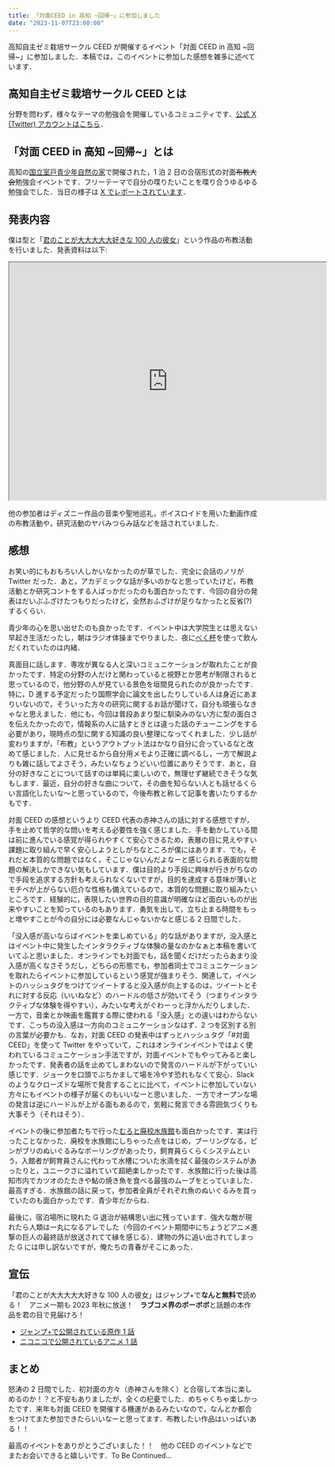 ```yaml
---
title: 「対面CEED in 高知 ~回帰~」に参加しました
date: "2023-11-07T23:00:00"
---
```


高知自主ゼミ栽培サークル CEED が開催するイベント「対面 CEED in 高知 \~回帰\~」に参加しました．本稿では，このイベントに参加した感想を雑多に述べています．

## 高知自主ゼミ栽培サークル CEED とは

分野を問わず，様々なテーマの勉強会を開催しているコミュニティです．[公式 X (Twitter) アカウントはこちら](https://twitter.com/Kochi_CEED)．

## 「対面 CEED in 高知 \~回帰\~」とは

高知の[国立室戸青少年自然の家](https://muroto.niye.go.jp/)で開催された，1 泊 2 日の合宿形式の対面~~布教大会~~勉強会イベントです．フリーテーマで自分の喋りたいことを喋り合うゆるゆる勉強会でした．当日の様子は [X でレポートされています](https://twitter.com/search?q=%23%E5%AF%BE%E9%9D%A2CEED)．

## 発表内容

僕は型と「[君のことが大大大大大好きな 100 人の彼女](https://shonenjumpplus.com/episode/13933686331623812157)」という作品の布教活動を行いました．発表資料は以下:

<iframe src="https://drive.google.com/file/d/1O_MGoAfp87DCXv_Y3PEeqHQDNzBl71uv/preview" width="640" height="480" allow="autoplay"></iframe>

他の参加者はディズニー作品の音楽や聖地巡礼，ボイスロイドを用いた動画作成の布教活動や，研究活動のヤバみつらみ話などを話されていました．

## 感想

お笑い的にもおもろい人しかいなかったのが草でした．完全に会話のノリが Twitter だった．あと，アカデミックな話が多いのかなと思っていたけど，布教活動とか研究コントをする人ばっかだったのも面白かったです．今回の自分の発表はだいぶふざけたつもりだったけど，全然おふざけが足りなかったと反省(?)するくらい．

青少年の心を思い出せたのも良かったです．イベント中は大学院生とは思えない早起き生活だったし，朝はラジオ体操までやりました．夜に[べく杯](https://story.nakagawa-masashichi.jp/54244)を使って飲んだくれていたのは内緒．

真面目に話します．専攻が異なる人と深いコミュニケーションが取れたことが良かったです．特定の分野の人だけと関わっていると視野とか思考が制限されると思っているので，他分野の人が見ている景色を垣間見られたのが良かったです．特に，D 進する予定だったり国際学会に論文を出したりしている人は身近にあまりいないので，そういった方々の研究に関するお話が聞けて，自分も頑張らなきゃなと思えました．他にも，今回は普段あまり型に馴染みのない方に型の面白さを伝えたかったので，情報系の人に話すときとは違った話のチューニングをする必要があり，現時点の型に関する知識の良い整理になってくれました．少し話が変わりますが，「布教」というアウトプット法はかなり自分に合っているなと改めて感じました．人に見せるから自分用メモより正確に調べるし，一方で解説よりも雑に話してよさそう，みたいなちょうどいい位置にありそうです．あと，自分の好きなことについて話すのは単純に楽しいので，無理せず継続できそうな気もします．最近，自分の好きな曲について，その曲を知らない人とも話せるくらい言語化したいな〜と思っているので，今後布教と称して記事を書いたりするかもです．

対面 CEED の感想というより CEED 代表の赤神さんの話に対する感想ですが，手を止めて哲学的な問いを考える必要性を強く感じました．手を動かしている間は前に進んでいる感覚が得られやすくて安心できるため，表層の目に見えやすい課題に取り組んで早く安心しようとしがちなところが僕にはあります．でも，それだと本質的な問題ではなく，そこじゃないんだよなーと感じられる表面的な問題の解決しかできない気もしています．僕は目的より手段に興味が行きがちなので手段を追求する方針も考えられなくないですが，目的を達成する意味が薄いとモチベが上がらない厄介な性格も備えているので，本質的な問題に取り組みたいところです．経験的に，表現したい世界の目的意識が明確なほど面白いものが出来やすいことを知っているのもあります．勇気を出して，立ち止まる時間をもっと増やすことが今の自分には必要なんじゃないかなと感じる 2 日間でした．

「没入感が高いならばイベントを楽しめている」的な話がありますが，没入感とはイベント中に発生したインタラクティブな体験の量なのかなぁと本稿を書いていてふと思いました．オンラインでも対面でも，話を聞くだけだったらあまり没入感が高くなさそうだし，どちらの形態でも，参加者同士でコミュニケーションを取れたらイベントに参加しているという感覚が強まりそう．関連して，イベントのハッシュタグをつけてツイートすると没入感が向上するのは，ツイートとそれに対する反応（いいねなど）のハードルの低さが効いてそう（つまりインタラクティブな体験を得やすい），みたいな考えがぐわーっと浮かんだりしました．一方で，音楽とか映画を鑑賞する際に使われる「没入感」との違いはわからないです．こっちの没入感は一方向のコミュニケーションなはず．2 つを区別する別の言葉が必要かも．なお，対面 CEED の発表中はずっとハッシュタグ「#対面 CEED」を使って Twitter をやっていて，これはオンラインイベントではよく使われているコミュニケーション手法ですが，対面イベントでもやってみると楽しかったです．発表者の話を止めてしまわないので発言のハードルが下がっていい感じです．ジョークを口頭でぶちかまして場を冷やす恐れもなくて安心．Slack のようなクローズドな場所で発言することに比べて，イベントに参加していない方々にもイベントの様子が届くのもいいなーと思いました．一方でオープンな場の発言は逆にハードルが上がる面もあるので，気軽に発言できる雰囲気づくりも大事そう（それはそう）．

イベントの後に参加者たちで行った[むろと廃校水族館](https://www.city.muroto.kochi.jp/pages/page0343.php)も面白かったです．実は行ったことなかった．廃校を水族館にしちゃった点をはじめ，ブーリングなる，ピンがブリのぬいぐるみなボーリングがあったり，飼育員らくらくシステムという，入館者が飼育員さんに代わって水槽についた水滴を拭く最強のシステムがあったりと，ユニークさに溢れていて超絶楽しかったです．水族館に行った後は高知市内でカツオのたたきや鮎の焼き魚を食べる最強のムーブをとっていました．最高すぎる．水族館の話に戻って，参加者全員がそれぞれ魚のぬいぐるみを買っていたのも面白かったです．青少年だからね．

最後に，宿泊場所に現れた G 退治が結構思い出に残っています．強大な敵が現れたら人類は一丸になるアレでした（今回のイベント期間中にちょうどアニメ進撃の巨人の最終話が放送されてて縁を感じる）．建物の外に追い出されてしまった G には申し訳ないですが，俺たちの青春がそこにあった．

## 宣伝

「君のことが大大大大大好きな 100 人の彼女」はジャンプ+で**なんと無料で**読める！　アニメ一期も 2023 年秋に放送！　**ラブコメ界のボーボボ**と話題の本作品を君の目で見届けろ！

- [ジャンプ+で公開されている原作 1 話](https://shonenjumpplus.com/episode/13933686331623812157)
- [ニコニコで公開されているアニメ 1 話](https://www.nicovideo.jp/watch/so42873820)

## まとめ

怒涛の 2 日間でした．初対面の方々（赤神さんを除く）と合宿して本当に楽しめるのか！？と不安もありましたが，全くの杞憂でした．めちゃくちゃ楽しかったです．来年も対面 CEED を開催する機運があるみたいなので，なんとか都合をつけてまた参加できたらいいなーと思ってます．布教したい作品はいっぱいある！！

最高のイベントをありがとうございました！！　他の CEED のイベントなどでまたお会いできると嬉しいです．To Be Continued...

